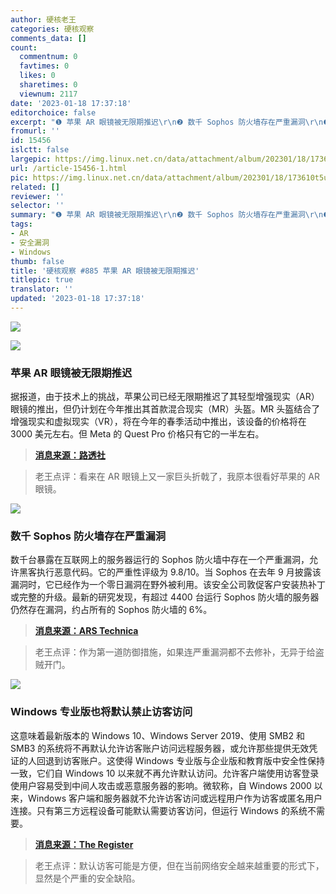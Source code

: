```yaml
---
author: 硬核老王
categories: 硬核观察
comments_data: []
count:
  commentnum: 0
  favtimes: 0
  likes: 0
  sharetimes: 0
  viewnum: 2117
date: '2023-01-18 17:37:18'
editorchoice: false
excerpt: "❶ 苹果 AR 眼镜被无限期推迟\r\n❷ 数千 Sophos 防火墙存在严重漏洞\r\n❸ Windows 专业版也将默认禁止访客访问"
fromurl: ''
id: 15456
islctt: false
largepic: https://img.linux.net.cn/data/attachment/album/202301/18/173610t5u5zrsrszpre1sw.jpg
url: /article-15456-1.html
pic: https://img.linux.net.cn/data/attachment/album/202301/18/173610t5u5zrsrszpre1sw.jpg.thumb.jpg
related: []
reviewer: ''
selector: ''
summary: "❶ 苹果 AR 眼镜被无限期推迟\r\n❷ 数千 Sophos 防火墙存在严重漏洞\r\n❸ Windows 专业版也将默认禁止访客访问"
tags:
- AR
- 安全漏洞
- Windows
thumb: false
title: '硬核观察 #885 苹果 AR 眼镜被无限期推迟'
titlepic: true
translator: ''
updated: '2023-01-18 17:37:18'
---
```


![](https://img.linux.net.cn/data/attachment/album/202301/18/173610t5u5zrsrszpre1sw.jpg)


![](https://img.linux.net.cn/data/attachment/album/202301/18/173619fi6qiq1filivi4ff.jpg)


### 苹果 AR 眼镜被无限期推迟


据报道，由于技术上的挑战，苹果公司已经无限期推迟了其轻型增强现实（AR）眼镜的推出，但仍计划在今年推出其首款混合现实（MR）头盔。MR 头盔结合了增强现实和虚拟现实（VR），将在今年的春季活动中推出，该设备的价格将在 3000 美元左右。但 Meta 的 Quest Pro 价格只有它的一半左右。



> 
> **[消息来源：路透社](https://www.reuters.com/technology/apple-indefinitely-postpones-launch-ar-glasses-bloomberg-news-2023-01-18/)**
> 
> 
> 



> 
> 老王点评：看来在 AR 眼镜上又一家巨头折戟了，我原本很看好苹果的 AR 眼镜。
> 
> 
> 


![](https://img.linux.net.cn/data/attachment/album/202301/18/173628jlkuugamitpmgu0x.jpg)


### 数千 Sophos 防火墙存在严重漏洞


数千台暴露在互联网上的服务器运行的 Sophos 防火墙中存在一个严重漏洞，允许黑客执行恶意代码。它的严重性评级为 9.8/10。当 Sophos 在去年 9 月披露该漏洞时，它已经作为一个零日漏洞在野外被利用。该安全公司敦促客户安装热补丁或完整的升级。最新的研究发现，有超过 4400 台运行 Sophos 防火墙的服务器仍然存在漏洞，约占所有的 Sophos 防火墙的 6%。



> 
> **[消息来源：ARS Technica](https://arstechnica.com/information-technology/2023/01/more-than-4400-sophos-firewall-servers-remain-vulnerable-to-critical-exploits/)**
> 
> 
> 



> 
> 老王点评：作为第一道防御措施，如果连严重漏洞都不去修补，无异于给盗贼开门。
> 
> 
> 


![](https://img.linux.net.cn/data/attachment/album/202301/18/173640n0qndl7qal2zq9c7.jpg)


### Windows 专业版也将默认禁止访客访问


这意味着最新版本的 Windows 10、Windows Server 2019、使用 SMB2 和 SMB3 的系统将不再默认允许访客账户访问远程服务器，或允许那些提供无效凭证的人回退到访客账户。这使得 Windows 专业版与企业版和教育版中安全性保持一致，它们自 Windows 10 以来就不再允许默认访问。允许客户端使用访客登录使用户容易受到中间人攻击或恶意服务器的影响。微软称，自 Windows 2000 以来，Windows 客户端和服务器就不允许访客访问或远程用户作为访客或匿名用户连接。只有第三方远程设备可能默认需要访客访问，但运行 Windows 的系统不需要。



> 
> **[消息来源：The Register](https://www.theregister.com/2023/01/17/microsoft_windows_pro_guest)**
> 
> 
> 



> 
> 老王点评：默认访客可能是方便，但在当前网络安全越来越重要的形式下，显然是个严重的安全缺陷。
> 
> 
>
